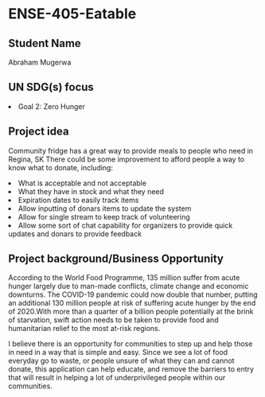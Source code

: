 # ENSE-405-Eatable

## Student Name
Abraham Mugerwa

## UN SDG(s) focus
<li> Goal 2: Zero Hunger </li>

## Project idea
Community fridge has a great way to provide meals to people who need in Regina, SK
There could be some improvement to afford people a way to know what to donate, including:
  <li> What is acceptable and not acceptable </li>
			<li> What they have in stock and what they need </li>
			<li> Expiration dates to easily track items </li>
		  <li> Allow inputting of donars items to update the system </li>
			<li> Allow for single stream to keep track of volunteering </li>
			<li> Allow some sort of chat capability for organizers to provide quick updates and donars to provide feedback </li>
      
## Project background/Business Opportunity
According to the World Food Programme, 135 million suffer from acute hunger largely due to man-made conflicts, climate change and economic downturns. The COVID-19 pandemic could now double that number, putting an additional 130 million people at risk of suffering acute hunger by the end of 2020.With more than a quarter of a billion people potentially at the brink of starvation, swift action needs to be taken to provide food and humanitarian relief to the most at-risk regions.

I believe there is an opportunity for communities to step up and help those in need in a way that is simple and easy. Since we see a lot of food everyday go to waste, or people unsure of what they can and cannot donate, this application can help educate, and remove the barriers to entry that will result in helping a lot of underprivileged people within our communities. 



